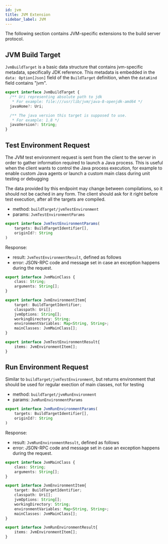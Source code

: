 ```yaml
---
id: jvm
title: JVM Extension
sidebar_label: JVM
---
```


The following section contains JVM-specific extensions to the build server
protocol.

## JVM Build Target

`JvmBuildTarget` is a basic data structure that contains jvm-specific
metadata, specifically JDK reference. This metadata is embedded in
the `data: Option[Json]` field of the `BuildTarget` definition, when
the `dataKind` field contains "jvm".

```ts
export interface JvmBuildTarget {
  /** Uri representing absolute path to jdk
   * For example: file:///usr/lib/jvm/java-8-openjdk-amd64 */
  javaHome?: Uri;

  /** The java version this target is supposed to use.
   * For example: 1.8 */
  javaVersion?: String;
}
```

## Test Environment Request

The JVM test environment request is sent from the client to the server in order to
gather information required to launch a Java process. This is useful when the
client wants to control the Java process execution, for example to enable custom
Java agents or launch a custom main class during unit testing or debugging

The data provided by this endpoint may change between compilations, so it should
not be cached in any form. The client should ask for it right before test execution,
after all the targets are compiled.

- method: `buildTarget/jvmTestEnvironment`
- params: `JvmTestEnvironmentParams`

```ts
export interface JvmTestEnvironmentParams(
    targets: BuildTargetIdentifier[],
    originId?: String
)
```

Response:

- result: `JvmTestEnvironmentResult`, defined as follows
- error: JSON-RPC code and message set in case an exception happens during the
  request.

```ts
export interface JvmMainClass {
    class: String;
    arguments: String[];
}

export interface JvmEnvironmentItem{
    target: BuildTargetIdentifier;
    classpath: Uri[];
    jvmOptions: String[];
    workingDirectory: String;
    environmentVariables: Map<String, String>;
    mainClasses: JvmMainClass[];
}

export interface JvmTestEnvironmentResult{
    items: JvmEnvironmentItem[];
}
```

## Run Environment Request

Similar to `buildTarget/jvmTestEnvironment`, but returns environment
that should be used for regular exection of main classes, not for testing

- method: `buildTarget/jvmRunEnvironment`
- params: `JvmRunEnvironmentParams`

```ts
export interface JvmRunEnvironmentParams(
    targets: BuildTargetIdentifier[],
    originId?: String
)
```

Response:

- result: `JvmRunEnvironmentResult`, defined as follows
- error: JSON-RPC code and message set in case an exception happens during the
  request.

```ts
export interface JvmMainClass {
    class: String;
    arguments: String[];
}

export interface JvmEnvironmentItem{
    target: BuildTargetIdentifier;
    classpath: Uri[];
    jvmOptions: String[];
    workingDirectory: String;
    environmentVariables: Map<String, String>;
    mainClasses: JvmMainClass[];
}

export interface JvmRunEnvironmentResult{
    items: JvmEnvironmentItem[];
}
```

